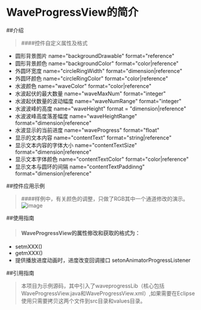 ﻿# WaveProgressView的简介

##介绍
> 
> ####控件自定义属性及格式
* 圆形背景图片 name="backgroundDrawable" format="reference"
* 圆形背景颜色 name="backgroundColor" format="color|reference"
* 外圆环宽度 name="circleRingWidth" format="dimension|reference"
* 外圆环颜色 name="circleRingColor" format="color|reference"
* 水波颜色 name="waveColor" format="color|reference"
* 水波起伏的最大数量 name="waveMaxNum" format="integer"
* 水波起伏数量的波动幅度 name="waveNumRange" format="integer"
* 水波波峰的高度 name="waveHeight" format = "dimension|reference"
* 水波波峰高度落差幅度 name="waveHeightRange" format="dimension|reference"
* 水波显示的当前进度 name="waveProgress" format="float"
* 显示的文本内容 name="contentText" format="string|reference"
* 显示文本内容的字体大小 name="contentTextSize" format="dimension|reference"
* 显示文本字体颜色 name="contentTextColor" format="color|reference"
* 显示文本与圆环的间隔 name="contentTextPaddinng" format="dimension|reference"
>

##控件应用示例
> ####样例中，有关颜色的调整，只做了RGB其中一个通道修改的演示。
![image](http://119.29.119.42/android/waveprogressview.gif)

##使用指南
>#### WaveProgressView的属性修改和获取的格式为：
* setmXXX()
* getmXXX()
* 提供播放进度动画时，进度改变回调接口 setonAnimatorProgressListener

##引用指南
>本项目为示例源码，其中引入了waveprogressLib（核心包括WaveProgressView.java和WaveProgressView.xml）,如果需要在Eclipse使用只需要拷贝这两个文件到src目录和values目录。










